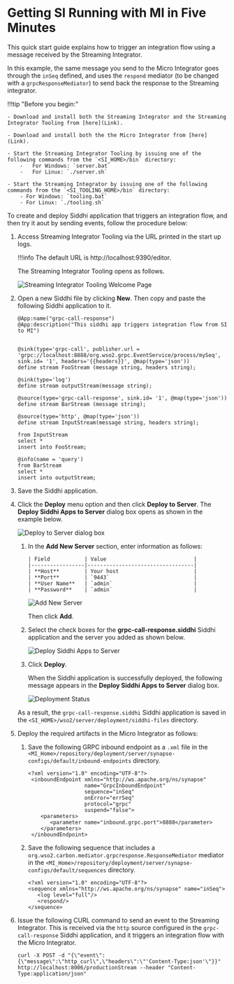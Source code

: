 # Getting SI Running with MI in Five Minutes

This quick start guide explains how to trigger an integration flow using a message received by the Streaming Integrator.

In this example, the same message you send to the Micro Integrator goes through the `inSeq` defined, and uses the `respond` mediator (to be changed with a `grpcResponseMediator`) to send back the response to the Streaming integrator.

!!!tip "Before you begin:"

    - Download and install both the Streaming Integrator and the Streaming Integrator Tooling from [here](Link).

    - Download and install both the the Micro Integrator from [here](Link).

    - Start the Streaming Integrator Tooling by issuing one of the following commands from the `<SI_HOME>/bin` directory:
        -   For Windows: `server.bat`
        -   For Linux: `./server.sh`

    - Start the Streaming Integrator by issuing one of the following commands from the `<SI_TOOLING_HOME>/bin` directory:
        - For Windows: `tooling.bat`
        - For Linux: `./tooling.sh`

To create and deploy Siddhi application that triggers an integration flow, and then try it aout by sending events, follow the procedure below:

1. Access Streaming Integrator Tooling via the URL printed in the start up logs.

    !!!info
        The default URL is http://localhost:9390/editor.

    The Streaming Integrator Tooling opens as follows.

    ![Streaming Integrator Tooling Welcome Page](../images/getting-si-run-with-mi/Welcome-Page.png)

2. Open a new Siddhi file by clicking **New**. Then copy and paste the following Siddhi application to it.

    ```
    @App:name("grpc-call-response")
    @App:description("This siddhi app triggers integration flow from SI to MI")


    @sink(type='grpc-call', publisher.url = 'grpc://localhost:8888/org.wso2.grpc.EventService/process/mySeq', sink.id= '1', headers='{{headers}}', @map(type='json'))
    define stream FooStream (message string, headers string);

    @sink(type='log')
    define stream outputStream(message string);

    @source(type='grpc-call-response', sink.id= '1', @map(type='json'))
    define stream BarStream (message string);

    @source(type='http', @map(type='json'))
    define stream InputStream(message string, headers string);

    from InputStream
    select *
    insert into FooStream;

    @info(name = 'query')
    from BarStream
    select *
    insert into outputStream;
    ```

3. Save the Siddhi application.

4. Click the **Deploy** menu option and then click **Deploy to Server**. The **Deploy Siddhi Apps to Server** dialog box opens as shown in the example below.

    ![Deploy to Server dialog box](../images/getting-si-run-with-mi/deploy-to-server-dialog-box.png)

    1. In the **Add New Server** section, enter information as follows:

           | Field           | Value                            |
           |-----------------|----------------------------------|
           | **Host**        | Your host                        |
           | **Port**        | `9443`                           |
           | **User Name**   | `admin`                          |
           | **Password**    | `admin`                          |


        ![Add New Server](../images/getting-si-run-with-mi/add-new-server.png)

        Then click **Add**.

    2. Select the check boxes for the **grpc-call-response.siddhi** Siddhi application and the server you added as shown below.

        ![Deploy Siddhi Apps to Server](../images/getting-si-run-with-mi/select-siddhi-app-and-server.png)

    3. Click **Deploy**.

        When the Siddhi application is successfully deployed, the following message appears in the **Deploy Siddhi Apps to Server** dialog box.

        ![Deployment Status](../images/getting-si-run-with-mi/siddhi-application-deployment-status.png)

    As a result, the `grpc-call-response.siddhi` Siddhi application is saved in the `<SI_HOME>/wso2/server/deployment/siddhi-files` directory.

5. Deploy the required artifacts in the Micro Integrator as follows:

    1. Save the following GRPC inbound endpoint  as a `.xml` file in the `<MI_Home>/repository/deployment/server/synapse-configs/default/inbound-endpoints` directory.

        ```
        <?xml version="1.0" encoding="UTF-8"?>
         <inboundEndpoint xmlns="http://ws.apache.org/ns/synapse"
                          name="GrpcInboundEndpoint"
                          sequence="inSeq"
                          onError="errSeq"
                          protocol="grpc"
                          suspend="false">
            <parameters>
               <parameter name="inbound.grpc.port">8888</parameter>
            </parameters>
         </inboundEndpoint>
         ```

    2. Save the following sequence that includes a `org.wso2.carbon.mediator.grpcresponse.ResponseMediator` mediator in the `<MI_Home>/repository/deployment/server/synapse-configs/default/sequences` directory.

        ```
        <?xml version="1.0" encoding="UTF-8"?>
        <sequence xmlns="http://ws.apache.org/ns/synapse" name="inSeq">
           <log level="full"/>
           <respond/>
        </sequence>

        ```


6. Issue the following CURL command to send an event to the Streaming Integrator. This is received via the `http` source configured in the `grpc-call-response` Siddhi application, and it triggers an integration flow with the Micro Integrator.

    `curl -X POST -d "{\"event\":{\"message\":\"http_curl\",\"headers\":\"'Content-Type:json'\"}}" http://localhost:8006/productionStream --header "Content-Type:application/json"`